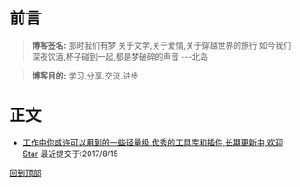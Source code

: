 # 前言
> **博客签名:**
那时我们有梦,关于文学,关于爱情,关于穿越世界的旅行
如今我们深夜饮酒,杯子碰到一起,都是梦破碎的声音  ---北岛

> **博客目的:** 学习.分享.交流.进步
# 正文
* [工作中你或许可以用到的一些轻量级.优秀的工具库和插件,长期更新中,欢迎Star]( https://github.com/yshunda/blog/issues/1) 最近提交于:2017/8/15

[回到顶部](#readme)
